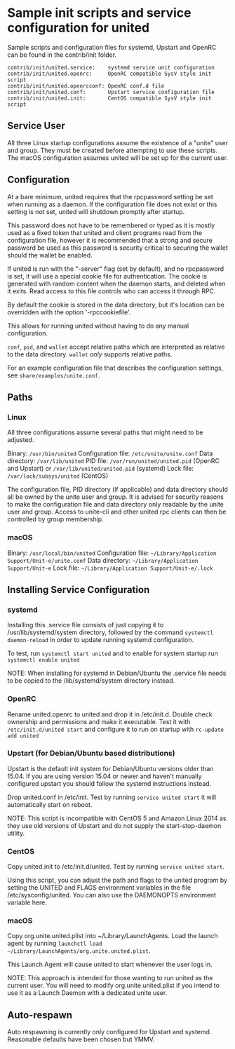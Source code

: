 Sample init scripts and service configuration for united
==========================================================

Sample scripts and configuration files for systemd, Upstart and OpenRC
can be found in the contrib/init folder.

    contrib/init/united.service:    systemd service unit configuration
    contrib/init/united.openrc:     OpenRC compatible SysV style init script
    contrib/init/united.openrcconf: OpenRC conf.d file
    contrib/init/united.conf:       Upstart service configuration file
    contrib/init/united.init:       CentOS compatible SysV style init script

Service User
---------------------------------

All three Linux startup configurations assume the existence of a "unite" user
and group.  They must be created before attempting to use these scripts.
The macOS configuration assumes united will be set up for the current user.

Configuration
---------------------------------

At a bare minimum, united requires that the rpcpassword setting be set
when running as a daemon.  If the configuration file does not exist or this
setting is not set, united will shutdown promptly after startup.

This password does not have to be remembered or typed as it is mostly used
as a fixed token that united and client programs read from the configuration
file, however it is recommended that a strong and secure password be used
as this password is security critical to securing the wallet should the
wallet be enabled.

If united is run with the "-server" flag (set by default), and no rpcpassword is set,
it will use a special cookie file for authentication. The cookie is generated with random
content when the daemon starts, and deleted when it exits. Read access to this file
controls who can access it through RPC.

By default the cookie is stored in the data directory, but it's location can be overridden
with the option '-rpccookiefile'.

This allows for running united without having to do any manual configuration.

`conf`, `pid`, and `wallet` accept relative paths which are interpreted as
relative to the data directory. `wallet` *only* supports relative paths.

For an example configuration file that describes the configuration settings,
see `share/examples/unite.conf`.

Paths
---------------------------------

### Linux

All three configurations assume several paths that might need to be adjusted.

Binary:              `/usr/bin/united`
Configuration file:  `/etc/unite/unite.conf`
Data directory:      `/var/lib/united`
PID file:            `/var/run/united/united.pid` (OpenRC and Upstart) or `/var/lib/united/united.pid` (systemd)
Lock file:           `/var/lock/subsys/united` (CentOS)

The configuration file, PID directory (if applicable) and data directory
should all be owned by the unite user and group.  It is advised for security
reasons to make the configuration file and data directory only readable by the
unite user and group.  Access to unite-cli and other united rpc clients
can then be controlled by group membership.

### macOS

Binary:              `/usr/local/bin/united`
Configuration file:  `~/Library/Application Support/Unit-e/unite.conf`
Data directory:      `~/Library/Application Support/Unit-e`
Lock file:           `~/Library/Application Support/Unit-e/.lock`

Installing Service Configuration
-----------------------------------

### systemd

Installing this .service file consists of just copying it to
/usr/lib/systemd/system directory, followed by the command
`systemctl daemon-reload` in order to update running systemd configuration.

To test, run `systemctl start united` and to enable for system startup run
`systemctl enable united`

NOTE: When installing for systemd in Debian/Ubuntu the .service file needs to be copied to the /lib/systemd/system directory instead.

### OpenRC

Rename united.openrc to united and drop it in /etc/init.d.  Double
check ownership and permissions and make it executable.  Test it with
`/etc/init.d/united start` and configure it to run on startup with
`rc-update add united`

### Upstart (for Debian/Ubuntu based distributions)

Upstart is the default init system for Debian/Ubuntu versions older than 15.04. If you are using version 15.04 or newer and haven't manually configured upstart you should follow the systemd instructions instead.

Drop united.conf in /etc/init.  Test by running `service united start`
it will automatically start on reboot.

NOTE: This script is incompatible with CentOS 5 and Amazon Linux 2014 as they
use old versions of Upstart and do not supply the start-stop-daemon utility.

### CentOS

Copy united.init to /etc/init.d/united. Test by running `service united start`.

Using this script, you can adjust the path and flags to the united program by
setting the UNITED and FLAGS environment variables in the file
/etc/sysconfig/united. You can also use the DAEMONOPTS environment variable here.

### macOS

Copy org.unite.united.plist into ~/Library/LaunchAgents. Load the launch agent by
running `launchctl load ~/Library/LaunchAgents/org.unite.united.plist`.

This Launch Agent will cause united to start whenever the user logs in.

NOTE: This approach is intended for those wanting to run united as the current user.
You will need to modify org.unite.united.plist if you intend to use it as a
Launch Daemon with a dedicated unite user.

Auto-respawn
-----------------------------------

Auto respawning is currently only configured for Upstart and systemd.
Reasonable defaults have been chosen but YMMV.
